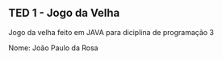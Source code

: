## TED 1 - Jogo da Velha

Jogo da velha feito em JAVA para diciplina de programação 3

Nome: João Paulo da Rosa


